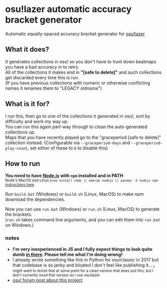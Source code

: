 # osu!lazer automatic accuracy bracket generator
Automatic equally-spaced accuracy bracket generator for [osu!lazer](https://github.com/ppy/osu)

## What it does?
It generates collections in osu! so you don't have to hunt down beatmaps you have a bad accuracy in to retry.  
All of the collections it makes end in **"[safe to delete]"** and such collections get discarded every time this is run.  
(If you have previous collections with numeric or otherwise conflicting names it renames them to "LEGACY oldname")  

## What is it for?
I run this, then go to one of the collections it generated in osu!,
sort by difficulty and work my way up.  
You can run this again part-way through to clean the auto-generated collections up.  
Maps that you have recently played go to the "graceperiod [safe to delete]" collection instead.
(Configurable via `--graceperiod-days` and `--graceperiod-play-count`, set either of these to `0` to disable this)

## How to run
**You need to have [Node.js](https://nodejs.org/en/download) with `npm` installed and in PATH**  
<sup>Node's MacOS and Linux `brew install node || emerge nodejs || pacman -S nodejs npm` [instructions here](https://nodejs.org/en/download/package-manager)</sup>


Run `build.bat` (Windows) or `build.sh` (Linux, MacOS) to make npm download the dependencies.  

Now you can use `run.bat` (Windows) or `run.sh` (Linux, MacOS) to generate the brackets.  
(`run.sh` takes command line arguments, and you can edit them into `run.bat` on Windows.)

### notes
* **I'm very inexperienced in JS and I fully expect things to look quite dumb [in there](https://github.com/mossymountain/osu-lazer-accuracy-brackets/blob/main/index.js). Please tell me what I'm doing wrong!**
* I already wrote something like this in Python for osu!classic in 2017 but that codebase is so janky and bloated I don't feel like publishing it...
<sub>I might want to revisit that at some point for a clean version that does just this, but I don't currently *need* that version as I use osu!lazer.</sub>
* [osu! forum post about this project](https://osu.ppy.sh/community/forums/topics/1801261)
